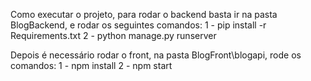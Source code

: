 Como executar o projeto, para rodar o backend basta ir na pasta BlogBackend, e rodar os seguintes comandos:
1 - pip install -r Requirements.txt
2 - python manage.py runserver

Depois é necessário rodar o front, na pasta BlogFront\blogapi, rode os comandos:
1 - npm install
2 - npm start